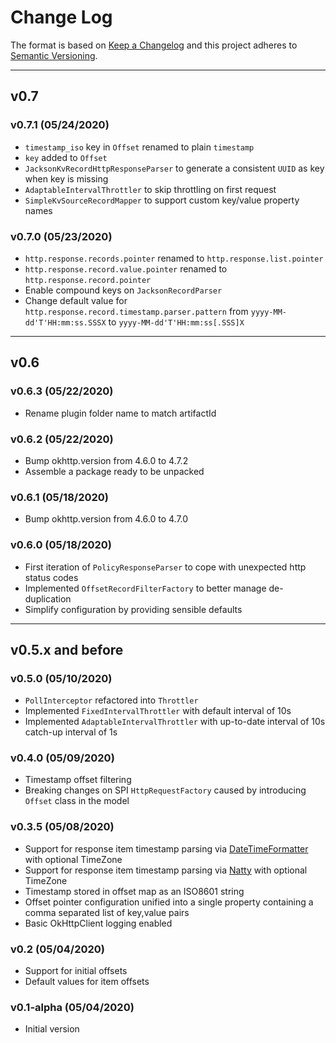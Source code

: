 # Change Log
The format is based on [Keep a Changelog](http://keepachangelog.com/)
and this project adheres to [Semantic Versioning](http://semver.org/).

---

## v0.7

### v0.7.1 (05/24/2020)
-   `timestamp_iso` key in `Offset` renamed to plain `timestamp`
-   `key` added to `Offset`
-   `JacksonKvRecordHttpResponseParser` to generate a consistent `UUID` as key when key is missing
-   `AdaptableIntervalThrottler` to skip throttling on first request
-   `SimpleKvSourceRecordMapper` to support custom key/value property names 

### v0.7.0 (05/23/2020)
-   `http.response.records.pointer` renamed to `http.response.list.pointer`
-   `http.response.record.value.pointer` renamed to `http.response.record.pointer`
-   Enable compound keys on `JacksonRecordParser`
-   Change default value for `http.response.record.timestamp.parser.pattern` from `yyyy-MM-dd'T'HH:mm:ss.SSSX` to `yyyy-MM-dd'T'HH:mm:ss[.SSS]X`

---

## v0.6

### v0.6.3 (05/22/2020)
-   Rename plugin folder name to match artifactId

### v0.6.2 (05/22/2020)
-   Bump okhttp.version from 4.6.0 to 4.7.2
-   Assemble a package ready to be unpacked

### v0.6.1 (05/18/2020)
-   Bump okhttp.version from 4.6.0 to 4.7.0

### v0.6.0 (05/18/2020)
-   First iteration of `PolicyResponseParser` to cope with unexpected http status codes
-   Implemented `OffsetRecordFilterFactory` to better manage de-duplication
-   Simplify configuration by providing sensible defaults

---

## v0.5.x and before

### v0.5.0 (05/10/2020)
-   `PollInterceptor` refactored into `Throttler`
-   Implemented `FixedIntervalThrottler` with default interval of 10s
-   Implemented `AdaptableIntervalThrottler` with up-to-date interval of 10s catch-up interval of 1s

### v0.4.0 (05/09/2020)
-   Timestamp offset filtering
-   Breaking changes on SPI `HttpRequestFactory` caused by introducing `Offset` class in the model 

### v0.3.5 (05/08/2020)
-   Support for response item timestamp parsing via [DateTimeFormatter](https://docs.oracle.com/javase/8/docs/api/java/time/format/DateTimeFormatter.html) with optional TimeZone
-   Support for response item timestamp parsing via [Natty](http://natty.joestelmach.com/) with optional TimeZone
-   Timestamp stored in offset map as an ISO8601 string
-   Offset pointer configuration unified into a single property containing a comma separated list of key,value pairs
-   Basic OkHttpClient logging enabled

### v0.2 (05/04/2020)
-   Support for initial offsets
-   Default values for item offsets

### v0.1-alpha (05/04/2020)
-   Initial version
